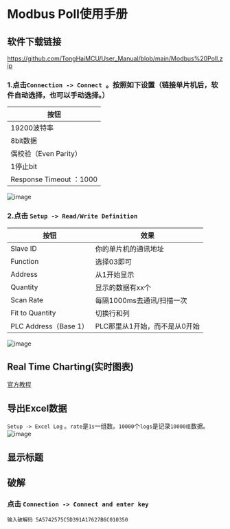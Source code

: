 # Modbus Poll使用手册
## 软件下载链接
https://github.com/TongHaiMCU/User_Manual/blob/main/Modbus%20Poll.zip
### 1.点击`Connection -> Connect `。按照如下设置（链接单片机后，软件自动选择，也可以手动选择。）
| 按钮 | 
| -----|
|19200波特率|
| 8bit数据 |
|  偶校验（Even Parity）|
| 1停止bit |
| Response Timeout ：1000 |

![image](https://user-images.githubusercontent.com/43512109/181444070-f95ac026-8887-4200-af3a-d8abe252829f.png)

### 2.点击 `Setup -> Read/Write Definition`
| 按钮 | 效果 |
| -----| ----- |
| Slave ID  | 你的单片机的通讯地址 |
| Function  | 选择03即可 |
| Address  | 从1开始显示 |
| Quantity  | 显示的数据有xx个 |
| Scan Rate  | 每隔1000ms去通讯/扫描一次 |
| Fit to Quantity  | 切换行和列 |
| PLC Address（Base 1）  | PLC那里从1开始，而不是从0开始 |

![image](https://user-images.githubusercontent.com/43512109/181444832-c62495de-75e2-4560-a682-c133ad7068e5.png)


## Real Time Charting(实时图表)
[官方教程](https://www.modbustools.com/poll_chart.html)

## 导出Excel数据
`Setup -> Excel Log` 。`rate`是`1s`一组数。`10000`个`logs`是记录`10000组`数据。
![image](https://user-images.githubusercontent.com/43512109/181456756-09158ce9-092d-4045-8b52-0b4665e49578.png)

## 显示标题


## 破解
### 点击 `Connection -> Connect and enter key`
    输入破解码 5A5742575C5D391A17627B6C010350
